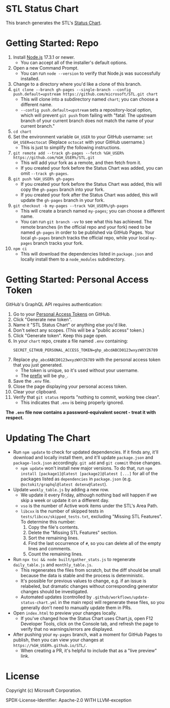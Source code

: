 # STL Status Chart

This branch generates the STL's [Status Chart][].

# Getting Started: Repo

1. Install [Node.js][] 17.3.1 or newer.
    + You can accept all of the installer's default options.
2. Open a new Command Prompt.
    + You can run `node --version` to verify that Node.js was successfully installed.
3. Change to a directory where you'd like a clone of this branch.
4. `git clone --branch gh-pages --single-branch --config push.default=upstream https://github.com/microsoft/STL.git chart`
    + This will clone into a subdirectory named `chart`; you can choose a different name.
    + `--config push.default=upstream` sets a repository-local option, which will prevent `git push` from failing with
    "fatal: The upstream branch of your current branch does not match the name of your current branch."
5. `cd chart`
6. Set the environment variable `GH_USER` to your GitHub username: `set GH_USER=octocat` (Replace `octocat` with your
    GitHub username.)
    + This is just to simplify the following instructions.
7. `git remote add --track gh-pages --fetch %GH_USER% https://github.com/%GH_USER%/STL.git`
    + This will add your fork as a remote, and then fetch from it.
    + If you created your fork before the Status Chart was added, you can omit `--track gh-pages`.
8. `git push %GH_USER% gh-pages`
    + If you created your fork before the Status Chart was added, this will copy the `gh-pages` branch into your fork.
    + If you created your fork after the Status Chart was added, this will update the `gh-pages` branch in your fork.
9. `git checkout -b my-pages --track %GH_USER%/gh-pages`
    + This will create a branch named `my-pages`; you can choose a different name.
    + You can run `git branch -vv` to see what this has achieved. The remote branches (in the official repo and your
    fork) need to be named `gh-pages` in order to be published via GitHub Pages. Your local `gh-pages` branch tracks
    the official repo, while your local `my-pages` branch tracks your fork.
10. `npm ci`
    + This will download the dependencies listed in `package.json` and locally install them to a `node_modules`
    subdirectory.

# Getting Started: Personal Access Token

GitHub's GraphQL API requires authentication:

1. Go to your [Personal Access Tokens][] on GitHub.
2. Click "Generate new token".
3. Name it "STL Status Chart" or anything else you'd like.
4. Don't select any scopes. (This will be a "public access" token.)
5. Click "Generate token". Keep this page open.
6. In your `chart` repo, create a file named `.env` containing:
    ```
    SECRET_GITHUB_PERSONAL_ACCESS_TOKEN=ghp_abcdABCD0123wxyzWXYZ6789
    ```
7. Replace `ghp_abcdABCD0123wxyzWXYZ6789` with the personal access token that you just generated.
    + The token is unique, so it's used without your username.
    + The [prefix](https://github.blog/2021-04-05-behind-githubs-new-authentication-token-formats/) will be `ghp_`.
8. Save the `.env` file.
9. Close the page displaying your personal access token.
10. Clear your clipboard.
11. Verify that `git status` reports "nothing to commit, working tree clean".
    + This indicates that `.env` is being properly ignored.

**The `.env` file now contains a password-equivalent secret - treat it with respect.**

# Updating The Chart

* Run `npm update` to check for updated dependencies. If it finds any, it'll download and locally install them, and
it'll update `package.json` and `package-lock.json` accordingly. `git add` and `git commit` those changes.
    + `npm update` won't install new major versions. To do that, run
    `npm install [package1]@latest [package2]@latest [...]` for all of the packages listed
    as `dependencies` in `package.json` (e.g. `@octokit/graphql@latest dotenv@latest`).
* Update `weekly_table.js` by adding a new row.
    + We update it every Friday, although nothing bad will happen if we skip a week or update it on a different day.
    + `vso` is the number of Active work items under the STL's Area Path.
    + `libcxx` is the number of skipped tests in `tests/libcxx/skipped_tests.txt`, excluding "Missing STL Features".
    To determine this number:
        1. Copy the file's contents.
        2. Delete the "Missing STL Features" section.
        3. Sort the remaining lines.
        4. Find the last occurrence of `#`, so you can delete all of the empty lines and comments.
        5. Count the remaining lines.
* Run `npx tsc && node built/gather_stats.js` to regenerate `daily_table.js` and `monthly_table.js`.
    + This regenerates the files from scratch, but the diff should be small because the data is stable and the process
    is deterministic.
    + It's possible for previous values to change, e.g. if an issue is relabeled, but dramatic changes without
    corresponding generator changes should be investigated.
    + Automated updates (controlled by `.github/workflows/update-status-chart.yml` in the main repo)
    will regenerate these files, so you generally don't need to manually update them in PRs.
* Open `index.html` to preview your changes locally.
    + If you've changed how the Status Chart uses Chart.js, open F12 Developer Tools, click on the Console tab, and
    refresh the page to verify that no warnings/errors are displayed.
* After pushing your `my-pages` branch, wait a moment for GitHub Pages to publish, then you can view your changes at
    `https://%GH_USER%.github.io/STL/`.
    + When creating a PR, it's helpful to include that as a "live preview" link.

# License

Copyright (c) Microsoft Corporation.

SPDX-License-Identifier: Apache-2.0 WITH LLVM-exception

[Node.js]: https://nodejs.org/en/
[Personal Access Tokens]: https://github.com/settings/tokens
[Status Chart]: https://microsoft.github.io/STL/
